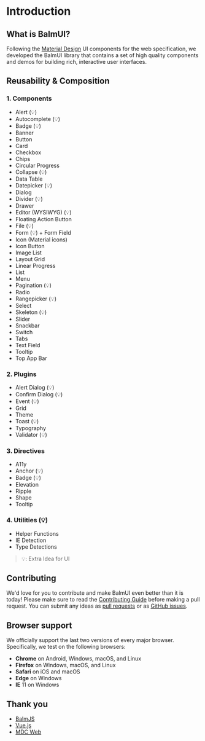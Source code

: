 # Introduction

## What is BalmUI?

Following the [Material Design](https://material.io/components/) UI components for the web specification, we developed the BalmUI library that contains a set of high quality components and demos for building rich, interactive user interfaces.

## Reusability & Composition

### 1. Components

- Alert (💡)
- Autocomplete (💡)
- Badge (💡)
- Banner
- Button
- Card
- Checkbox
- Chips
- Circular Progress
- Collapse (💡)
- Data Table
- Datepicker (💡)
- Dialog
- Divider (💡)
- Drawer
- Editor (WYSIWYG) (💡)
- Floating Action Button
- File (💡)
- Form (💡) + Form Field
- Icon (Material icons)
- Icon Button
- Image List
- Layout Grid
- Linear Progress
- List
- Menu
- Pagination (💡)
- Radio
- Rangepicker (💡)
- Select
- Skeleton (💡)
- Slider
- Snackbar
- Switch
- Tabs
- Text Field
- Tooltip
- Top App Bar

### 2. Plugins

- Alert Dialog (💡)
- Confirm Dialog (💡)
- Event (💡)
- Grid
- Theme
- Toast (💡)
- Typography
- Validator (💡)

### 3. Directives

- A11y
- Anchor (💡)
- Badge (💡)
- Elevation
- Ripple
- Shape
- Tooltip

### 4. Utilities (💡)

- Helper Functions
- IE Detection
- Type Detections

> 💡: Extra Idea for UI

## Contributing

We'd love for you to contribute and make BalmUI even better than it is today! Please make sure to read the [Contributing Guide](https://github.com/balmjs/balm-ui/blob/master/CONTRIBUTING.md) before making a pull request. You can submit any ideas as [pull requests](https://github.com/balmjs/balm-ui/pulls) or as [GitHub issues](https://github.com/balmjs/balm-ui/issues).

## Browser support

We officially support the last two versions of every major browser. Specifically, we test on the following browsers:

- **Chrome** on Android, Windows, macOS, and Linux
- **Firefox** on Windows, macOS, and Linux
- **Safari** on iOS and macOS
- **Edge** on Windows
- **IE** 11 on Windows

## Thank you

- [BalmJS](https://balm.js.org/)
- [Vue.js](https://vuejs.org/)
- [MDC Web](https://material.io/components/)
